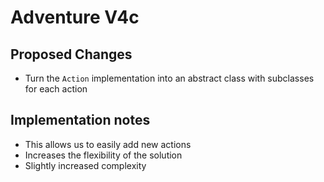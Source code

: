 # Adventure V4c

## Proposed Changes

- Turn the `Action` implementation into an abstract class with subclasses for each
  action

## Implementation notes

- This allows us to easily add new actions
- Increases the flexibility of the solution
- Slightly increased complexity